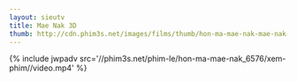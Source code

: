 ```yaml
---
layout: sieutv
title: Mae Nak 3D
thumb: http://cdn.phim3s.net/images/films/thumb/hon-ma-mae-nak-mae-nak-3d-2012.jpg
---
```

{% include jwpadv src='//phim3s.net/phim-le/hon-ma-mae-nak_6576/xem-phim//video.mp4' %}